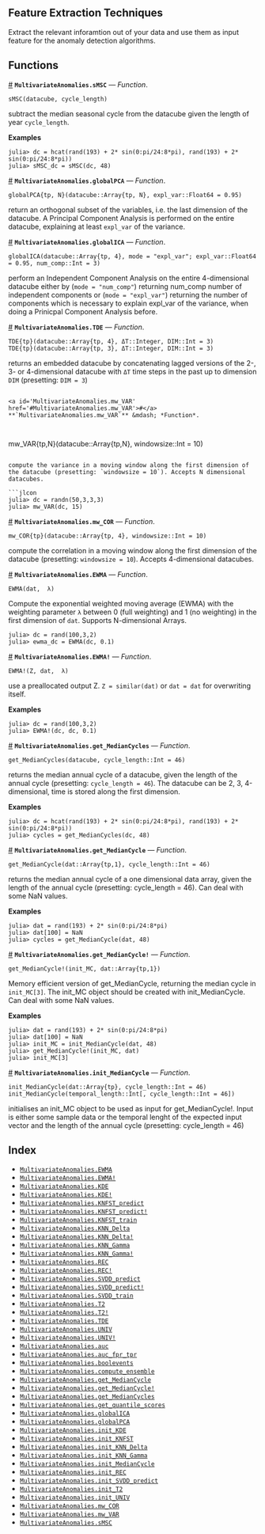 
<a id='Feature-Extraction-Techniques-1'></a>

## Feature Extraction Techniques


Extract the relevant inforamtion out of your data and use them as input feature for the anomaly detection algorithms.


<a id='Functions-1'></a>

## Functions

<a id='MultivariateAnomalies.sMSC' href='#MultivariateAnomalies.sMSC'>#</a>
**`MultivariateAnomalies.sMSC`** &mdash; *Function*.



```
sMSC(datacube, cycle_length)
```

subtract the median seasonal cycle from the datacube given the length of year `cycle_length`.

**Examples**

```jlcon
julia> dc = hcat(rand(193) + 2* sin(0:pi/24:8*pi), rand(193) + 2* sin(0:pi/24:8*pi))
julia> sMSC_dc = sMSC(dc, 48)
```

<a id='MultivariateAnomalies.globalPCA' href='#MultivariateAnomalies.globalPCA'>#</a>
**`MultivariateAnomalies.globalPCA`** &mdash; *Function*.



```
globalPCA{tp, N}(datacube::Array{tp, N}, expl_var::Float64 = 0.95)
```

return an orthogonal subset of the variables, i.e. the last dimension of the datacube. A Principal Component Analysis is performed on the entire datacube, explaining at least `expl_var` of the variance.

<a id='MultivariateAnomalies.globalICA' href='#MultivariateAnomalies.globalICA'>#</a>
**`MultivariateAnomalies.globalICA`** &mdash; *Function*.



```
globalICA(datacube::Array{tp, 4}, mode = "expl_var"; expl_var::Float64 = 0.95, num_comp::Int = 3)
```

perform an Independent Component Analysis on the entire 4-dimensional datacube either by (`mode = "num_comp"`) returning num_comp number of independent components or (`mode = "expl_var"`) returning the number of components which is necessary to explain expl_var of the variance, when doing a Prinicpal Component Analysis before.

<a id='MultivariateAnomalies.TDE' href='#MultivariateAnomalies.TDE'>#</a>
**`MultivariateAnomalies.TDE`** &mdash; *Function*.



```
TDE{tp}(datacube::Array{tp, 4}, ΔT::Integer, DIM::Int = 3)
TDE{tp}(datacube::Array{tp, 3}, ΔT::Integer, DIM::Int = 3)
```

returns an embedded datacube by concatenating lagged versions of the 2-, 3- or 4-dimensional datacube with `ΔT` time steps in the past up to dimension `DIM` (presetting: `DIM = 3`)

```jldoctest julia> dc = randn(50,3) julia> TDE(dc, 3, 2)

<a id='MultivariateAnomalies.mw_VAR' href='#MultivariateAnomalies.mw_VAR'>#</a>
**`MultivariateAnomalies.mw_VAR`** &mdash; *Function*.



```
mw_VAR{tp,N}(datacube::Array{tp,N}, windowsize::Int = 10)
```

compute the variance in a moving window along the first dimension of the datacube (presetting: `windowsize = 10`). Accepts N dimensional datacubes.

```jlcon
julia> dc = randn(50,3,3,3)
julia> mw_VAR(dc, 15)
```

<a id='MultivariateAnomalies.mw_COR' href='#MultivariateAnomalies.mw_COR'>#</a>
**`MultivariateAnomalies.mw_COR`** &mdash; *Function*.



```
mw_COR{tp}(datacube::Array{tp, 4}, windowsize::Int = 10)
```

compute the correlation in a moving window along the first dimension of the datacube (presetting: `windowsize = 10`). Accepts 4-dimensional datacubes.

<a id='MultivariateAnomalies.EWMA' href='#MultivariateAnomalies.EWMA'>#</a>
**`MultivariateAnomalies.EWMA`** &mdash; *Function*.



```
EWMA(dat,  λ)
```

Compute the exponential weighted moving average (EWMA) with the weighting parameter `λ` between 0 (full weighting) and 1 (no weighting) in the first dimension of `dat`. Supports N-dimensional Arrays.

```jlcon
julia> dc = rand(100,3,2)
julia> ewma_dc = EWMA(dc, 0.1)
```

<a id='MultivariateAnomalies.EWMA!' href='#MultivariateAnomalies.EWMA!'>#</a>
**`MultivariateAnomalies.EWMA!`** &mdash; *Function*.



```
EWMA!(Z, dat,  λ)
```

use a preallocated output Z. `Z = similar(dat)` or `dat = dat` for overwriting itself.

**Examples**

```jlcon
julia> dc = rand(100,3,2)
julia> EWMA!(dc, dc, 0.1)
```

<a id='MultivariateAnomalies.get_MedianCycles' href='#MultivariateAnomalies.get_MedianCycles'>#</a>
**`MultivariateAnomalies.get_MedianCycles`** &mdash; *Function*.



```
get_MedianCycles(datacube, cycle_length::Int = 46)
```

returns the median annual cycle of a datacube, given the length of the annual cycle (presetting: `cycle_length = 46`). The datacube can be 2, 3, 4-dimensional, time is stored along the first dimension.

**Examples**

```jlcon
julia> dc = hcat(rand(193) + 2* sin(0:pi/24:8*pi), rand(193) + 2* sin(0:pi/24:8*pi))
julia> cycles = get_MedianCycles(dc, 48)
```

<a id='MultivariateAnomalies.get_MedianCycle' href='#MultivariateAnomalies.get_MedianCycle'>#</a>
**`MultivariateAnomalies.get_MedianCycle`** &mdash; *Function*.



```
get_MedianCycle(dat::Array{tp,1}, cycle_length::Int = 46)
```

returns the median annual cycle of a one dimensional data array, given the length of the annual cycle (presetting: cycle_length = 46). Can deal with some NaN values.

**Examples**

```jlcon
julia> dat = rand(193) + 2* sin(0:pi/24:8*pi)
julia> dat[100] = NaN
julia> cycles = get_MedianCycle(dat, 48)
```

<a id='MultivariateAnomalies.get_MedianCycle!' href='#MultivariateAnomalies.get_MedianCycle!'>#</a>
**`MultivariateAnomalies.get_MedianCycle!`** &mdash; *Function*.



```
get_MedianCycle!(init_MC, dat::Array{tp,1})
```

Memory efficient version of get_MedianCycle, returning the median cycle in `init_MC[3]`. The init_MC object should be created with init_MedianCycle. Can deal with some NaN values.

**Examples**

```jlcon
julia> dat = rand(193) + 2* sin(0:pi/24:8*pi)
julia> dat[100] = NaN
julia> init_MC = init_MedianCycle(dat, 48)
julia> get_MedianCycle!(init_MC, dat)
julia> init_MC[3]
```

<a id='MultivariateAnomalies.init_MedianCycle' href='#MultivariateAnomalies.init_MedianCycle'>#</a>
**`MultivariateAnomalies.init_MedianCycle`** &mdash; *Function*.



```
init_MedianCycle(dat::Array{tp}, cycle_length::Int = 46)
init_MedianCycle(temporal_length::Int[, cycle_length::Int = 46])
```

initialises an init_MC object to be used as input for get_MedianCycle!. Input is either some sample data or the temporal lenght of the expected input vector and the length of the annual cycle (presetting: cycle_length = 46)


<a id='Index-1'></a>

## Index

- [`MultivariateAnomalies.EWMA`](FeatureExtraction.md#MultivariateAnomalies.EWMA)
- [`MultivariateAnomalies.EWMA!`](FeatureExtraction.md#MultivariateAnomalies.EWMA!)
- [`MultivariateAnomalies.KDE`](DetectionAlgorithms.md#MultivariateAnomalies.KDE)
- [`MultivariateAnomalies.KDE!`](DetectionAlgorithms.md#MultivariateAnomalies.KDE!)
- [`MultivariateAnomalies.KNFST_predict`](DetectionAlgorithms.md#MultivariateAnomalies.KNFST_predict)
- [`MultivariateAnomalies.KNFST_predict!`](DetectionAlgorithms.md#MultivariateAnomalies.KNFST_predict!)
- [`MultivariateAnomalies.KNFST_train`](DetectionAlgorithms.md#MultivariateAnomalies.KNFST_train)
- [`MultivariateAnomalies.KNN_Delta`](DetectionAlgorithms.md#MultivariateAnomalies.KNN_Delta)
- [`MultivariateAnomalies.KNN_Delta!`](DetectionAlgorithms.md#MultivariateAnomalies.KNN_Delta!)
- [`MultivariateAnomalies.KNN_Gamma`](DetectionAlgorithms.md#MultivariateAnomalies.KNN_Gamma)
- [`MultivariateAnomalies.KNN_Gamma!`](DetectionAlgorithms.md#MultivariateAnomalies.KNN_Gamma!)
- [`MultivariateAnomalies.REC`](DetectionAlgorithms.md#MultivariateAnomalies.REC)
- [`MultivariateAnomalies.REC!`](DetectionAlgorithms.md#MultivariateAnomalies.REC!)
- [`MultivariateAnomalies.SVDD_predict`](DetectionAlgorithms.md#MultivariateAnomalies.SVDD_predict)
- [`MultivariateAnomalies.SVDD_predict!`](DetectionAlgorithms.md#MultivariateAnomalies.SVDD_predict!)
- [`MultivariateAnomalies.SVDD_train`](DetectionAlgorithms.md#MultivariateAnomalies.SVDD_train)
- [`MultivariateAnomalies.T2`](DetectionAlgorithms.md#MultivariateAnomalies.T2)
- [`MultivariateAnomalies.T2!`](DetectionAlgorithms.md#MultivariateAnomalies.T2!)
- [`MultivariateAnomalies.TDE`](FeatureExtraction.md#MultivariateAnomalies.TDE)
- [`MultivariateAnomalies.UNIV`](DetectionAlgorithms.md#MultivariateAnomalies.UNIV)
- [`MultivariateAnomalies.UNIV!`](DetectionAlgorithms.md#MultivariateAnomalies.UNIV!)
- [`MultivariateAnomalies.auc`](AUC.md#MultivariateAnomalies.auc)
- [`MultivariateAnomalies.auc_fpr_tpr`](AUC.md#MultivariateAnomalies.auc_fpr_tpr)
- [`MultivariateAnomalies.boolevents`](AUC.md#MultivariateAnomalies.boolevents)
- [`MultivariateAnomalies.compute_ensemble`](Scores.md#MultivariateAnomalies.compute_ensemble)
- [`MultivariateAnomalies.get_MedianCycle`](FeatureExtraction.md#MultivariateAnomalies.get_MedianCycle)
- [`MultivariateAnomalies.get_MedianCycle!`](FeatureExtraction.md#MultivariateAnomalies.get_MedianCycle!)
- [`MultivariateAnomalies.get_MedianCycles`](FeatureExtraction.md#MultivariateAnomalies.get_MedianCycles)
- [`MultivariateAnomalies.get_quantile_scores`](Scores.md#MultivariateAnomalies.get_quantile_scores)
- [`MultivariateAnomalies.globalICA`](FeatureExtraction.md#MultivariateAnomalies.globalICA)
- [`MultivariateAnomalies.globalPCA`](FeatureExtraction.md#MultivariateAnomalies.globalPCA)
- [`MultivariateAnomalies.init_KDE`](DetectionAlgorithms.md#MultivariateAnomalies.init_KDE)
- [`MultivariateAnomalies.init_KNFST`](DetectionAlgorithms.md#MultivariateAnomalies.init_KNFST)
- [`MultivariateAnomalies.init_KNN_Delta`](DetectionAlgorithms.md#MultivariateAnomalies.init_KNN_Delta)
- [`MultivariateAnomalies.init_KNN_Gamma`](DetectionAlgorithms.md#MultivariateAnomalies.init_KNN_Gamma)
- [`MultivariateAnomalies.init_MedianCycle`](FeatureExtraction.md#MultivariateAnomalies.init_MedianCycle)
- [`MultivariateAnomalies.init_REC`](DetectionAlgorithms.md#MultivariateAnomalies.init_REC)
- [`MultivariateAnomalies.init_SVDD_predict`](DetectionAlgorithms.md#MultivariateAnomalies.init_SVDD_predict)
- [`MultivariateAnomalies.init_T2`](DetectionAlgorithms.md#MultivariateAnomalies.init_T2)
- [`MultivariateAnomalies.init_UNIV`](DetectionAlgorithms.md#MultivariateAnomalies.init_UNIV)
- [`MultivariateAnomalies.mw_COR`](FeatureExtraction.md#MultivariateAnomalies.mw_COR)
- [`MultivariateAnomalies.mw_VAR`](FeatureExtraction.md#MultivariateAnomalies.mw_VAR)
- [`MultivariateAnomalies.sMSC`](FeatureExtraction.md#MultivariateAnomalies.sMSC)


